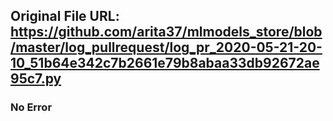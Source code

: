 ## Original File URL: https://github.com/arita37/mlmodels_store/blob/master/log_pullrequest/log_pr_2020-05-21-20-10_51b64e342c7b2661e79b8abaa33db92672ae95c7.py<br />

### No Error